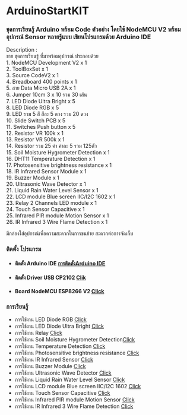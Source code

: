 <h1>ArduinoStartKIT</h1>
<h3>ชุดการเรียนรู้ Arduino พร้อม Code ตัวอย่าง โดยใช้ NodeMCU V2 พร้อมอุปกรณ์ Sensor หลายรู้แบบ เขียนโปรแกรมด้วย
Arduino IDE</h3>
Description :<br>
ขาย ชุดการเรียนรู้ ที่มาพร้อมอุปกรณ์ ประกอบด้วย<br>
1. NodeMCU Development V2 x 1 <br>
2. ToolBoxSet x 1 <br>
3. Source CodeV2 x 1 <br>
4. Breadboard 400 points x 1 <br>
5. สาย Data Micro USB 2A x 1 <br>
6. Jumper 10cm 3 x 10 รวม 30 เส้น <br>
7. LED Diode Ultra Bright x 5 <br>
8. LED Diode RGB x 5 <br>
9. LED รวม 5 สี สีละ 5 ดวง รวม 20 ดวง <br>
10. Slide Switch PCB x 5 <br>
11. Switches Push button x 5 <br>
12. Resistor VR 100k x 1 <br>
13. Resistor VR 500k x 1 <br>
14. Resistor รวม 25 ค่า ค่าละ 5 รวม 125ตัว <br>
15. Soil Moisture Hygrometer Detection x 1 <br>
16. DHT11 Temperature Detection x 1 <br>
17. Photosensitive brightness resistance x 1 <br>
18. IR Infrared Sensor Module x 1 <br>
19. Buzzer Module x 1 <br>
20. Ultrasonic Wave Detector x 1 <br>
21. Liquid Rain Water Level Sensor x 1 <br>
22. LCD module Blue screen IIC/I2C 1602 x 1 <br>
23. Relay 2 Channels LED module x 1 <br>
24. Touch Sensor Capacitive x 1 <br>
25. Infrared PIR module Motion Sensor x 1 <br>
26. IR Infrared 3 Wire Flame Detection x 1 <br>

มีกล่องใส่อุปกรณ์เพื่อความสะดวกในการขนย้าย สะดวกต่อการจัดเก็บ

<h3>ติดตั้ง โปรแกรม</h3>
<ul>
<li>
<h4>ติดตั้ง Arduino IDE <a target="_bank" href="https://github.com/kprappcompile/Install-Arduino-IDE">การติดตั้งArduino IDE</a></h4>
</li>
<li>
<h4>ติดตั้ง Driver USB CP2102 <a target="_bank" href="https://github.com/kprappcompile/Install-Arduino-IDE"> Clik</a></h4>
</li>
<li>
<h4>Board NodeMCU ESP8266 V2 <a target="_bank" href="https://github.com/kprappcompile/Install-Arduino-IDE">Click </a> </h4>
</li>
</ul>

<h3>การเรียนรู้</h3>
<ul>
<li>การใช้งาน LED Diode RGB <a target="_bank" href="https://github.com/kprappcompile/Install-Drever-C2102">Click</a></li>
<li>การใช้งาน LED Diode Ultra Bright <a target="_bank" href="https://github.com/kprappcompile/Install-Drever-C2102">Click</a></li>
<li>การใช้งาน Relay <a target="_bank" href="https://github.com/kprappcompile/Install-Drever-C2102">Click</a></li>
<li>การใช้งาน Soil Moisture Hygrometer Detection<a target="_bank" href="https://github.com/kprappcompile/Install-Drever-C2102">Click</a></li>
<li>การใช้งาน Temperature Detection <a target="_bank" href="https://github.com/kprappcompile/Install-Drever-C2102">Click</a>
</li>
<li>การใช้งาน Photosensitive brightness resistance <a target="_bank" href="https://github.com/kprappcompile/Install-Drever-C2102">Click</a></li>
<li>การใช้งาน IR Infrared Sensor <a target="_bank" href="https://github.com/kprappcompile/Install-Drever-C2102">Click</a></li>
<li>การใช้งาน Buzzer Module <a target="_bank" href="https://github.com/kprappcompile/Install-Drever-C2102">Click</a></li>
<li>การใช้งาน Ultrasonic Wave Detector <a target="_bank" href="https://github.com/kprappcompile/Install-Drever-C2102">Click</a>
</li>
<li>การใช้งาน Liquid Rain Water Level Sensor <a target="_bank" href="https://github.com/kprappcompile/Install-Drever-C2102">Click</a></li>
<li>การใช้งาน LCD module Blue screen IIC/I2C 1602 <a target="_bank" href="https://github.com/kprappcompile/Install-Drever-C2102">Click</a></li>
<li>การใช้งาน Touch Sensor Capacitive <a target="_bank" href="https://github.com/kprappcompile/Install-Drever-C2102">Click</a>
</li>
<li>การใช้งาน Infrared PIR module Motion Sensor <a target="_bank" href="https://github.com/kprappcompile/Install-Drever-C2102">Click</a></li>
<li>การใช้งาน IR Infrared 3 Wire Flame Detection <a target="_bank" href="https://github.com/kprappcompile/Install-Drever-C2102">Click</a></li>
</ul>

